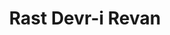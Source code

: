---
title: Rast Devr-i Revan
artist: Abdülkadir Meragi
layout: score
permalink: /sheet-music/rast-devr-i-revan
musescore-uri: user/28061512/scores/6453725/s/Wn2rwq
youtube-uri: XLtdRPYmdYU
description: Sheet Music Score Partitura
---
